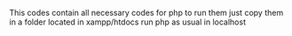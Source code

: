 This codes contain all necessary codes for php
to run them just copy them in a folder located in xampp/htdocs
run php as usual in localhost
